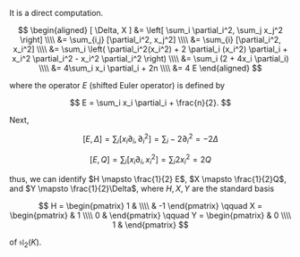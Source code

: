 It is a direct computation.

$$
\begin{aligned}
[ \Delta, X ] &= \left[ \sum_i \partial_i^2, \sum_j x_j^2 \right] \\\\
&= \sum_{i,j} [\partial_i^2, x_j^2] \\\\
&= \sum_{i} [\partial_i^2, x_i^2] \\\\
&= \sum_i \left( \partial_i^2(x_i^2) + 2 \partial_i (x_i^2) \partial_i + x_i^2 \partial_i^2 - x_i^2 \partial_i^2 \right) \\\\
&= \sum_i (2 + 4x_i \partial_i) \\\\
&= 4\sum_i x_i \partial_i + 2n \\\\
&= 4 E
\end{aligned}
$$

where the operator $E$ (shifted Euler operator) is defined by

$$
E = \sum_i x_i \partial_i + \frac{n}{2}.
$$

Next,

$$
[E, \Delta] = \sum_i [ x_i \partial_i, \partial_i^2] = \sum_i -2\partial_i^2 = -2 \Delta
$$

$$
[E, Q] = \sum_i [ x_i \partial_i, x_i^2] = \sum_i 2 x_i^2 = 2 Q
$$

thus, we can identify $H \mapsto \frac{1}{2} E$, $X \mapsto \frac{1}{2}Q$, and $Y \mapsto \frac{1}{2}\Delta$, where $H, X, Y$ are the standard basis 

$$
H = \begin{pmatrix} 1 & \\\\ & -1 \end{pmatrix} \qquad X = \begin{pmatrix} & 1 \\\\ 0 & \end{pmatrix} \qquad Y = \begin{pmatrix} & 0 \\\\ 1 & \end{pmatrix}
$$

of $\mathfrak{sl}_2(K)$.
